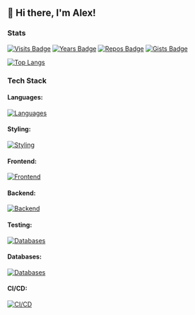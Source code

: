 ## 👋 Hi there, I'm Alex!

<!--
**everget/everget** is a ✨ _special_ ✨ repository because its `README.md` (this file) appears on your GitHub profile.

Here are some ideas to get you started:

- 🔭 I’m currently working on ...
- 🌱 I’m currently learning ...
- 👯 I’m looking to collaborate on ...
- 🤔 I’m looking for help with ...
- 💬 Ask me about ...
- 📫 How to reach me: ...
- 😄 Pronouns: ...
- ⚡ Fun fact: ...
-->

### Stats

[![Visits Badge](https://badges.pufler.dev/visits/everget/everget)](https://badges.pufler.dev)
[![Years Badge](https://badges.pufler.dev/years/everget)](https://badges.pufler.dev)
[![Repos Badge](https://badges.pufler.dev/repos/everget)](https://badges.pufler.dev)
[![Gists Badge](https://badges.pufler.dev/gists/everget)](https://badges.pufler.dev)

<!--
![everget's GitHub stats](https://github-readme-stats.vercel.app/api?username=everget&show_icons=true&include_all_commits=true&show=issues,prs_merged,prs_merged_percentage&count_private=true&theme=dracula)
-->
[![Top Langs](https://github-readme-stats.vercel.app/api/top-langs/?username=everget&layout=compact&theme=dracula)](https://github.com/everget/github-readme-stats)

### Tech Stack
#### Languages:
[![Languages](https://skillicons.dev/icons?i=html,css,js,ts,ruby,python,regex)](https://skillicons.dev)
#### Styling:
[![Styling](https://skillicons.dev/icons?i=sass,less,bootstrap,tailwind,mui,styledcomponents)](https://skillicons.dev)
#### Frontend:
[![Frontend](https://skillicons.dev/icons?i=pnpm,bun,gulp,rollup,webpack,vite,svg,jquery,babel,react,angular,redux,reactivex,apollo)](https://skillicons.dev)
#### Backend:
[![Backend](https://skillicons.dev/icons?i=nginx,nodejs,express,nextjs,prisma,sequelize,graphql,rails)](https://skillicons.dev)
#### Testing:
[![Databases](https://skillicons.dev/icons?i=jest,vitest,cypress)](https://skillicons.dev)
#### Databases:
[![Databases](https://skillicons.dev/icons?i=sqlite,mongodb,postgres,mysql,redis)](https://skillicons.dev)
#### CI/CD:
[![CI/CD](https://skillicons.dev/icons?i=git,github,gitlab,githubactions,jenkins,docker)](https://skillicons.dev)
